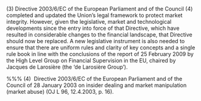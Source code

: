 (3) Directive 2003/6/EC of the European Parliament and of the Council (4) completed and updated the Union’s legal framework to protect market integrity. However, given the legislative, market and technological developments since the entry into force of that Directive, which have resulted in considerable changes to the financial landscape, that Directive should now be replaced. A new legislative instrument is also needed to ensure that there are uniform rules and clarity of key concepts and a single rule book in line with the conclusions of the report of 25 February 2009 by the High Level Group on Financial Supervision in the EU, chaired by Jacques de Larosière (the ‘de Larosière Group’).

%%% (4)  Directive 2003/6/EC of the European Parliament and of the Council of 28 January 2003 on insider dealing and market manipulation (market abuse) (OJ L 96, 12.4.2003, p. 16).